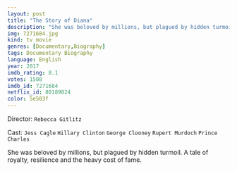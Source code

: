 ```yaml
---
layout: post
title: "The Story of Diana"
description: "She was beloved by millions, but plagued by hidden turmoil. A tale of royalty, resilience and the heavy cost of fame..."
img: 7271684.jpg
kind: tv movie
genres: [Documentary,Biography]
tags: Documentary Biography 
language: English
year: 2017
imdb_rating: 8.1
votes: 1508
imdb_id: 7271684
netflix_id: 80189024
color: 5e503f
---
```

Director: `Rebecca Gitlitz`  

Cast: `Jess Cagle` `Hillary Clinton` `George Clooney` `Rupert Murdoch` `Prince Charles` 

She was beloved by millions, but plagued by hidden turmoil. A tale of royalty, resilience and the heavy cost of fame.